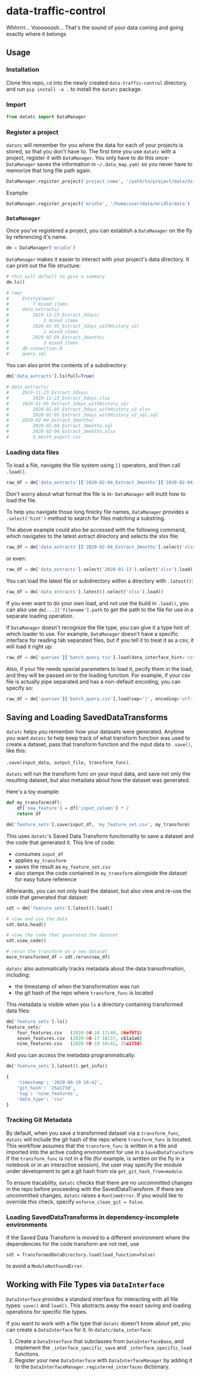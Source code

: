# data-traffic-control
Whhrrrr... Voooooosh... That's the sound of your data coming and going exactly where it belongs

## Usage

### Installation

Clone this repo, `cd` into the newly created `data-traffic-control` directory, and run `pip install -e .` to install the `datatc` package.

### Import

```python
from datatc import DataManager
```

### Register a project
`datatc` will remember for you where the data for each of your projects is stored, so that you don't have to. The first time you use `datatc` with a project, register it with `DataManager`. You only have to do this once- `DataManager` saves the information in `~/.data_map.yaml` so you never have to memorize that long file path again. 

```python
DataManager.register_project('project_name', '/path/to/project/data/dir/')
```

Example:

```python
DataManager.register_project('mridle', '/home/user/data/mridle/data')
```

### `DataManager`

Once you've registered a project, you can establish a `DataManager` on the fly by referencing it's name.

```python
dm = DataManager('mridle')
```

`DataManager` makes it easier to interact with your project's data directory. It can print out the file structure:

```python
# this will default to give a summary
dm.ls()

# raw/
#     EntityViews/
#         7 mixed items
#     data_extracts/
#         2019-11-23_Extract_3days/
#             1 mixed items
#         2020-01-05_Extract_3days_withHistory_v2/
#             2 mixed items
#         2020-02-04_Extract_3months/
#             3 mixed items
#     db-connection.R
#     query.sql
```

You can also print the contents of a subdirectory:
```python
dm['data_extracts'].ls(full=True)

# data_extracts/
#     2019-11-23_Extract_3days/
#         2019-11-23_Extract_3days.xlsx
#     2020-01-05_Extract_3days_withHistory_v2/
#         2020-01-05_Extract_3days_withHistory_v2.xlsx
#         2020-01-05_Extract_3days_withHistory_v2_sql.sql
#     2020-02-04_Extract_3months/
#         2020-02-04_Extract_3months.sql
#         2020-02-04_Extract_3months.xlsx
#         3_month_export.csv
```


### Loading data files

To load a file, navigate the file system using `[]` operators, and then call `.load()`. 

```python
raw_df = dm['data_extracts']['2020-02-04_Extract_3months']['2020-02-04_Extract_3months.xlsx'].load()
```

Don't worry about what format the file is in- `DataManager` will inutit how to load the file. 

To help you navigate those long finicky file names, `DataManager` provides a `.select('hint')` method to search for files matching a substring. 

The above example could also be accessed with the following command, which navigates to the latest extract directory and selects the xlsx file:

```python
raw_df = dm['data_extracts']['2020-02-04_Extract_3months'].select('xlsx').load()
```

or even:

```python
raw_df = dm['data_extracts'].select('2020-01-13').select('xlsx').load()
```

You can load the latest file or subdirectory within a directory with `.latest()`:
```python
raw_df = dm['data_extracts'].latest().select('xlsx').load()
```

If you ever want to do your own load, and not use the build in `.load()`, you can also use `dm[...]['filename'].path` to get the path to the file for use in a separate loading operation.

If `DataManager` doesn't recognize the file type, you can give it a type hint of which loader to use. For example, `DataManager` doesn't have a specific interface for reading tab separated files, but if you tell it to treat it as a csv, it will load it right up:

```python
raw_df = dm['queries']['batch_query.tsv'].load(data_interface_hint='csv')
```

Also, if your file needs special parameters to load it, pecify them in the load, and they will be passed on to the loading function.
For example, if your csv file is actually pipe separated and has a non-default encoding, you can specify so:

```python
raw_df = dm['queries']['batch_query.csv'].load(sep='|', encoding='utf-16')
```

## Saving and Loading SavedDataTransforms
`datatc` helps you remember how your datasets were generated. 
Anytime you want `datatc` to help keep track of what transform function was used to create a dataset,
pass that transform function and the input data to `.save()`, like this: 

`.save(input_data, output_file, transform_func)`.

`datatc` will run the transform func on your input data, and save not only the resulting dataset,
 but also metadata about how the dataset was generated. 
 
 Here's a toy example:

```python
def my_transform(df):
    df['new_feature'] = df['input_column'] * 2
    return df

dm['feature_sets'].save(input_df, 'my_feature_set.csv', my_transform)
```
This uses `datatc`'s Saved Data Transform functionality to save a dataset and the code that generated it.
This line of code:
  * consumes `input_df`
  * applies `my_transform`
  * saves the result as `my_feature_set.csv`
  * also stamps the code contained in `my_transform` alongside the dataset for easy future reference

Afterwards, you can not only load the dataset, but also view and re-use the code that generated that dataset:
```python
sdt = dm['feature_sets'].latest().load()

# view and use the data
sdt.data.head()

# view the code that generated the dataset
sdt.view_code()

# rerun the transform on a new dataset
more_transformed_df = sdt.rerun(new_df)
```

`datatc` also automatically tracks metadata about the data transofrmation, including:
* the timestamp of when the transformation was run
* the git hash of the repo where `transform_func` is located

This metadata is visible when you `ls` a directory containing transformed data files:
```python
dm['feature_sets'].ls()
feature_sets/
    four_features.csv   (2020-04-24 17:40, 06ef971)
    seven_features.csv  (2020-06-17 18:37, c61a1a6)
    nine_features.csv   (2020-08-19 18:42, 25a173d)
```
And you can access the metadata programmatically:
```python
dm['feature_sets'].latest().get_info()

{
    'timestamp': '2020-08-19 18:42',
    'git_hash': '25a173d',
    'tag': 'nine_features',
    'data_type': 'csv'
}
```

### Tracking Git Metadata
By default, when you save a transformed dataset via a `transform_func`, `datatc` will include the git hash of the repo where `transform_func` is located.
This workflow assumes that the `transform_func` is written in a file and imported into the active coding environment for use in a `SavedDataTransform`
If the `transform_func` is not in a file (for example, is written on the fly in a notebook or in an interactive session),
the user may specify the module under development to get a git hash from via `get_git_hash_from=module`.

To ensure tracability, `datatc` checks that there are no uncommitted changes in the repo before proceeding with the SavedDataTransform.
If there are uncommitted changes, `datatc` raises a `RuntimeError`. If you would like to override this check, specify `enforce_clean_git = False`.

### Loading SavedDataTransforms in dependency-incomplete environments

If the Saved Data Transform is moved to a different environment where the dependencies for the code transform are not met,
use

    sdt = TransformedDataDirectory.load(load_function=False)

to avoid a `ModuleNotFoundError`.


## Working with File Types via `DataInterface`

`DataInterface` provides a standard interface for interacting with all file types: `save()` and `load()`. This abstracts away the exact saving and loading operations for specific file types.

If you want to work with a file type that `datatc` doesn't know about yet, you can create a `DataInterface` for it. In `datatc/data_interface`:

 1. Create a `DataInterface` that subclasses from `DataInterfaceBase`, and implement the `_interface_specific_save` and `_interface_specific_load` functions.
 1. Register your new `DataInterface` with `DataInterfaceManager` by adding it to the `DataInterfaceManager.registered_interfaces` dictionary.
